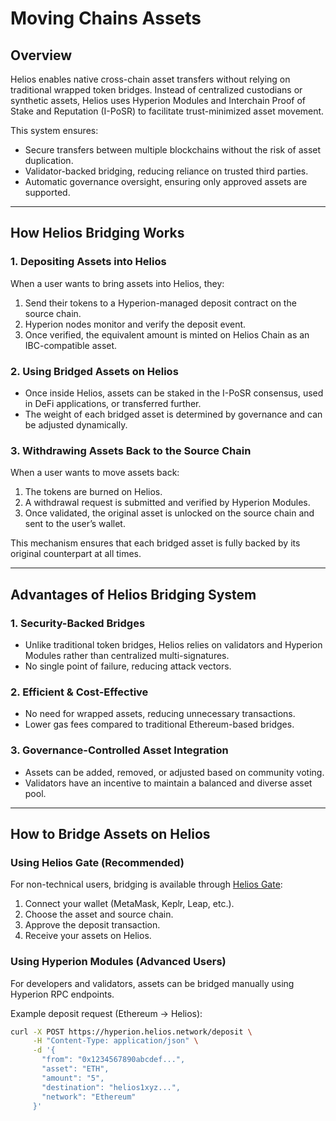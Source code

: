 # Moving Chains Assets

## Overview
Helios enables native cross-chain asset transfers without relying on traditional wrapped token bridges. Instead of centralized custodians or synthetic assets, Helios uses Hyperion Modules and Interchain Proof of Stake and Reputation (I-PoSR) to facilitate trust-minimized asset movement.

This system ensures:
- Secure transfers between multiple blockchains without the risk of asset duplication.
- Validator-backed bridging, reducing reliance on trusted third parties.
- Automatic governance oversight, ensuring only approved assets are supported.

---

## How Helios Bridging Works

### 1. Depositing Assets into Helios
When a user wants to bring assets into Helios, they:
1. Send their tokens to a Hyperion-managed deposit contract on the source chain.
2. Hyperion nodes monitor and verify the deposit event.
3. Once verified, the equivalent amount is minted on Helios Chain as an IBC-compatible asset.

### 2. Using Bridged Assets on Helios
- Once inside Helios, assets can be staked in the I-PoSR consensus, used in DeFi applications, or transferred further.
- The weight of each bridged asset is determined by governance and can be adjusted dynamically.

### 3. Withdrawing Assets Back to the Source Chain
When a user wants to move assets back:
1. The tokens are burned on Helios.
2. A withdrawal request is submitted and verified by Hyperion Modules.
3. Once validated, the original asset is unlocked on the source chain and sent to the user’s wallet.

This mechanism ensures that each bridged asset is fully backed by its original counterpart at all times.

---

<!-- ## Supported Chains and Assets

Helios is designed to interact with multiple blockchain ecosystems, including:

| Blockchain | Supported Assets |
|--------------|----------------|
| Ethereum | ETH, USDT, USDC, WBTC |
| Cosmos | ATOM, OSMO, JUNO |
| Solana | SOL, USDC |
| BNB Chain | BNB, BUSD |

New assets can be added through governance proposals, ensuring a decentralized approval process.

--- -->

## Advantages of Helios Bridging System

### 1. Security-Backed Bridges
- Unlike traditional token bridges, Helios relies on validators and Hyperion Modules rather than centralized multi-signatures.
- No single point of failure, reducing attack vectors.

### 2. Efficient & Cost-Effective
- No need for wrapped assets, reducing unnecessary transactions.
- Lower gas fees compared to traditional Ethereum-based bridges.

### 3. Governance-Controlled Asset Integration
- Assets can be added, removed, or adjusted based on community voting.
- Validators have an incentive to maintain a balanced and diverse asset pool.

---

## How to Bridge Assets on Helios

### Using Helios Gate (Recommended)
For non-technical users, bridging is available through [Helios Gate](https://portal.helioschain.network):
1. Connect your wallet (MetaMask, Keplr, Leap, etc.).
2. Choose the asset and source chain.
3. Approve the deposit transaction.
4. Receive your assets on Helios.

### Using Hyperion Modules (Advanced Users)
For developers and validators, assets can be bridged manually using Hyperion RPC endpoints.

Example deposit request (Ethereum → Helios):

```sh
curl -X POST https://hyperion.helios.network/deposit \
     -H "Content-Type: application/json" \
     -d '{
       "from": "0x1234567890abcdef...",
       "asset": "ETH",
       "amount": "5",
       "destination": "helios1xyz...",
       "network": "Ethereum"
     }'

